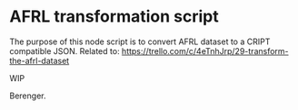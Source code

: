 # AFRL transformation script

The purpose of this node script is to convert AFRL dataset to a CRIPT compatible JSON.
Related to: https://trello.com/c/4eTnhJrp/29-transform-the-afrl-dataset

WIP

Berenger.

